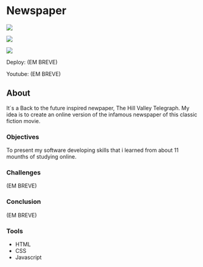 # Newspaper

![](./)

![](./)

![](./)

Deploy: (EM BREVE)

Youtube: (EM BREVE)

## About

It´s a Back to the future inspired newpaper, The Hill Valley Telegraph. My idea is to create an online version of the infamous newspaper of this classic fiction movie.

### Objectives

To present my software developing skills that i learned from about 11 mounths of studying online.

### Challenges

(EM BREVE)

### Conclusion

(EM BREVE)

### Tools

- HTML
- CSS
- Javascript
